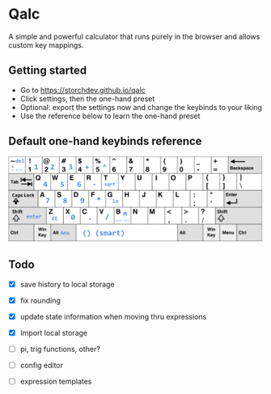 # Qalc

A simple and powerful calculator that runs purely in the browser and allows custom key mappings.

## Getting started
- Go to https://storchdev.github.io/qalc
- Click settings, then the one-hand preset
- Optional: export the settings now and change the keybinds to your liking
- Use the reference below to learn the one-hand preset

## Default one-hand keybinds reference
![one-hand keybinds](qalc-reference.png)

## Todo
- [x] save history to local storage
- [x] fix rounding
- [x] update state information when moving thru expressions
- [x] Import local storage

- [ ] pi, trig functions, other?
- [ ] config editor
- [ ] expression templates

